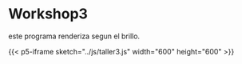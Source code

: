# Workshop3

este programa renderiza segun el brillo.

{{< p5-iframe sketch="../js/taller3.js" width="600" height="600" >}}

